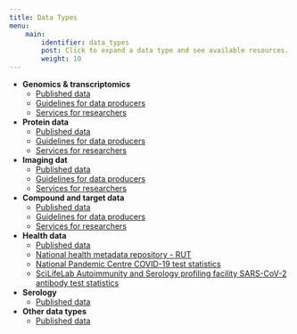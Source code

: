 ```yaml
---
title: Data Types
menu:
    main:
        identifier: data_types
        post: Click to expand a data type and see available resources.
        weight: 10
---
```


* **Genomics &amp; transcriptomics**
    * [Published data](genomics_transcriptomics/data/)
    * [Guidelines for data producers](genomics_transcriptomics/guidelines/)
    * [Services for researchers](genomics_transcriptomics/services/)
* **Protein data**
    * [Published data](protein_data/data/)
    * [Guidelines for data producers](protein_data/guidelines/)
    * [Services for researchers](protein_data/services/)
* **Imaging dat**
    * [Published data](imaging_data/data/)
    * [Guidelines for data producers](imaging_data/guidelines/)
    * [Services for researchers](imaging_data/services/)
* **Compound and target data**
    * [Published data](compound_and_target_data/data/)
    * [Guidelines for data producers](compound_and_target_data/guidelines/)
    * [Services for researchers](compound_and_target_data/services/)
* **Health data**
    * [Published data](health_data/data/)
    * [National health metadata repository - RUT](health_data/rut/)
    * [National Pandemic Centre COVID-19 test statistics](health_data/npc-statistics)
    * [SciLifeLab Autoimmunity and Serology profiling facility SARS-CoV-2 antibody test statistics](health_data/serology-statistics)
* **Serology**
    * [Published data](serology/data/)
* **Other data types**
    * [Published data](other_data/data/)
